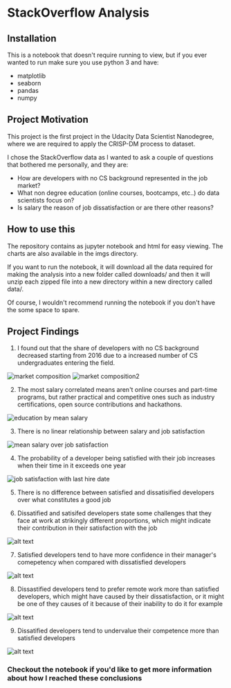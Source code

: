 # StackOverflow Analysis

## Installation
This is a notebook that doesn't require running to view, but if you ever wanted to run make sure you use python 3 and have:
* matplotlib
* seaborn
* pandas
* numpy


## Project Motivation
This project is the first project in the Udacity Data Scientist Nanodegree, where we are required to apply the CRISP-DM process to dataset.

I chose the StackOverflow data as I wanted to ask a couple of questions that bothered me personally, and they are:
* How are developers with no CS background represented in the job market? 
* What non degree education (online courses, bootcamps, etc..) do data scientists focus on?
* Is salary the reason of job dissatisfaction or are there other reasons?


## How to use this
The repository contains as jupyter notebook and html for easy viewing. The charts are also available in the imgs directory.

If you want to run the notebook, it will download all the data required for making the analysis into a new folder called downloads/ and then it will unzip each zipped file into a new directory within a new directory called data/.

Of course, I wouldn't recommend running the notebook if you don't have the some space to spare.


## Project Findings

1. I found out that the share of developers with no CS background decreased starting from 2016 due to a increased number of CS undergraduates entering the field.

![market composition](imgs/market_composition_donut.png)
![market composition2](imgs/market_composition_bar.png)




2. The most salary correlated means aren't online courses and part-time programs, but rather practical and competitive ones such as industry certifications, open source contributions and hackathons.

![education by mean salary](imgs/ds_eduation_mean_salary.png)



3. There is no linear relationship between salary and job satisfaction

![mean salary over job satisfaction](imgs/salary_vs_js.png)



4. The probability of a developer being satisfied with their job increases when their time in it exceeds one year

![job satisfaction with last hire date](imgs/js_vs_hiredate.png)


5. There is no difference between satisfied and dissatisified developers over what constitutes a good job

6. Dissatified and satisifed developers state some challenges that they face at work at strikingly different proportions, which might indicate their contribution in their satisfaction with the job

![alt text](imgs/js_vs_challenges.png)

7. Satisfied developers tend to have more confidence in their manager's comepetency when compared with dissatisfied developers

![alt text](imgs/js_vs_manager.png)

8. Dissastified developers tend to prefer remote work more than satisfied developers, which might have caused by their dissatisfaction, or it might be one of they causes of it because of their inability to do it for example

![alt text](imgs/js_vs_remotework.png)


9. Dissatified developers tend to undervalue their competence more than satisfied developers

![alt text](imgs/js_vs_competence.png)


### Checkout the notebook if you'd like to get more information about how I reached these conclusions
